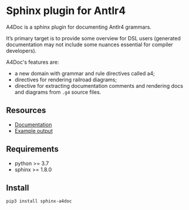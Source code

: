 # Sphinx plugin for Antlr4

A4Doc is a sphinx plugin for documenting Antlr4 grammars.

It’s primary target is to provide some overview for DSL users
(generated documentation may not include some nuances essential
for compiler developers).

A4Doc's features are:

- a new domain with grammar and rule directives called a4;
- directives for rendering railroad diagrams;
- directive for extracting documentation comments and rendering docs and
  diagrams from `.g4` source files.

## Resources

- [Documentation](https://amatanhead.github.io/sphinx-a4doc/)
- [Example output](https://amatanhead.github.io/sphinx-a4doc/#example-output)

## Requirements

- python >= 3.7
- sphinx >= 1.8.0

## Install

```sh
pip3 install sphinx-a4doc
```
